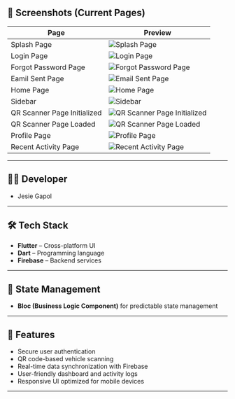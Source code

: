 ## 📱 Screenshots (Current Pages)

| Page                        | Preview                                                                         |
| --------------------------- | ------------------------------------------------------------------------------- |
| Splash Page                 | ![Splash Page](./app_progress_shots/splash_page.png)                            |
| Login Page                  | ![Login Page](./app_progress_shots/login_page.png)                              |
| Forgot Password Page        | ![Forgot Password Page](./app_progress_shots/forgotpass_page.png)               |
| Eamil Sent Page             | ![Email Sent Page](./app_progress_shots/emailsent_page.png)                     |
| Home Page                   | ![Home Page](./app_progress_shots/home_page.png)                                |
| Sidebar                     | ![Sidebar](./app_progress_shots/sidebar.png)                                    |
| QR Scanner Page Initialized | ![QR Scanner Page Initialized](./app_progress_shots/qr_scanner_initialized.png) |
| QR Scanner Page Loaded      | ![QR Scanner Page Loaded](./app_progress_shots/qr_scanner_loaded.png)           |
| Profile Page                | ![Profile Page](./app_progress_shots/profile_page.png)                          |
| Recent Activity Page        | ![Recent Activity Page](./app_progress_shots/recent_activity_page.png)          |

---

## 👨‍💻 Developer

- Jesie Gapol

---

## 🛠 Tech Stack

- **Flutter** – Cross-platform UI
- **Dart** – Programming language
- **Firebase** – Backend services

---

## 🔄 State Management

- **Bloc (Business Logic Component)** for predictable state management

---

## 🚀 Features

- Secure user authentication
- QR code-based vehicle scanning
- Real-time data synchronization with Firebase
- User-friendly dashboard and activity logs
- Responsive UI optimized for mobile devices

---
